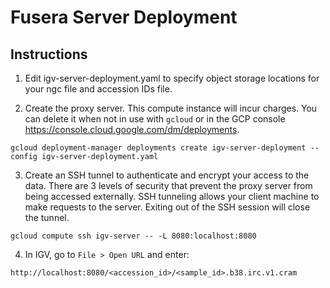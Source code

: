 # Fusera Server Deployment

## Instructions

1. Edit igv-server-deployment.yaml to specify object storage locations for your ngc file and accession IDs file. 

2. Create the proxy server. This compute instance will incur charges. You can delete it when not in use with `gcloud` or in the GCP console https://console.cloud.google.com/dm/deployments.
```shell
gcloud deployment-manager deployments create igv-server-deployment --config igv-server-deployment.yaml
```

3. Create an SSH tunnel to authenticate and encrypt your access to the data. There are 3 levels of security that prevent the proxy server from being accessed externally. SSH tunneling allows your client machine to make requests to the server. Exiting out of the SSH session will close the tunnel.
```shell
gcloud compute ssh igv-server -- -L 8080:localhost:8080
```
4. In IGV, go to `File > Open URL` and enter:
```
http://localhost:8080/<accession_id>/<sample_id>.b38.irc.v1.cram
```
